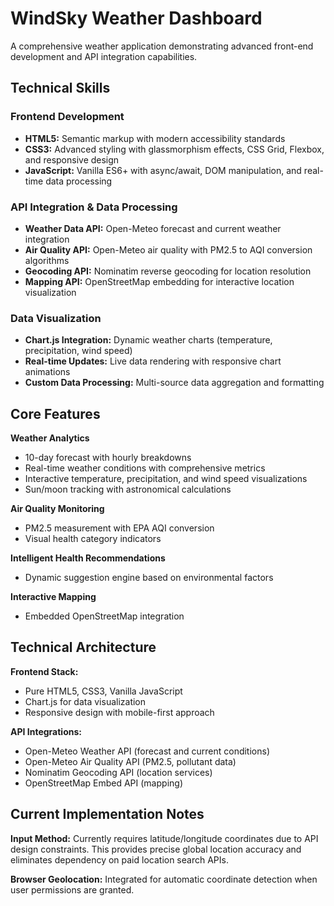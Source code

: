 # WindSky Weather Dashboard

A comprehensive weather application demonstrating advanced front-end development and API integration capabilities.



## Technical Skills

### Frontend Development
- **HTML5:** Semantic markup with modern accessibility standards
- **CSS3:** Advanced styling with glassmorphism effects, CSS Grid, Flexbox, and responsive design
- **JavaScript:** Vanilla ES6+ with async/await, DOM manipulation, and real-time data processing

### API Integration & Data Processing
- **Weather Data API:** Open-Meteo forecast and current weather integration
- **Air Quality API:** Open-Meteo air quality with PM2.5 to AQI conversion algorithms
- **Geocoding API:** Nominatim reverse geocoding for location resolution
- **Mapping API:** OpenStreetMap embedding for interactive location visualization

### Data Visualization
- **Chart.js Integration:** Dynamic weather charts (temperature, precipitation, wind speed)
- **Real-time Updates:** Live data rendering with responsive chart animations
- **Custom Data Processing:** Multi-source data aggregation and formatting

## Core Features

**Weather Analytics**
- 10-day forecast with hourly breakdowns
- Real-time weather conditions with comprehensive metrics
- Interactive temperature, precipitation, and wind speed visualizations
- Sun/moon tracking with astronomical calculations

**Air Quality Monitoring**
- PM2.5 measurement with EPA AQI conversion
- Visual health category indicators

**Intelligent Health Recommendations**
- Dynamic suggestion engine based on environmental factors

**Interactive Mapping**
- Embedded OpenStreetMap integration

## Technical Architecture

**Frontend Stack:**
- Pure HTML5, CSS3, Vanilla JavaScript
- Chart.js for data visualization
- Responsive design with mobile-first approach

**API Integrations:**
- Open-Meteo Weather API (forecast and current conditions)
- Open-Meteo Air Quality API (PM2.5, pollutant data)
- Nominatim Geocoding API (location services)
- OpenStreetMap Embed API (mapping)

## Current Implementation Notes

**Input Method:** Currently requires latitude/longitude coordinates due to API design constraints. This provides precise global location accuracy and eliminates dependency on paid location search APIs.

**Browser Geolocation:** Integrated for automatic coordinate detection when user permissions are granted.
